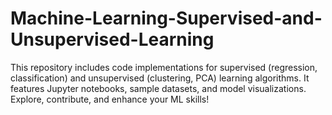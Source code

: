# Machine-Learning-Supervised-and-Unsupervised-Learning
This repository includes code implementations for supervised (regression, classification) and unsupervised (clustering, PCA) learning algorithms. It features Jupyter notebooks, sample datasets, and model visualizations. Explore, contribute, and enhance your ML skills!
